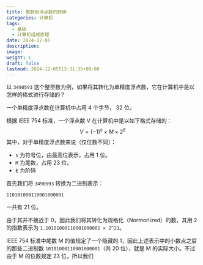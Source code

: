 ```yaml
---
title: 整数到浮点数的转换
categories: 计算机
tags:
  - 基础
  - 计算机组成原理
date: 2024-12-05
description: 
image: 
weight: 1
draft: false
lastmod: 2024-12-05T13:31:35+08:00
---
```

以 `3490593` 这个整型数为例，如果将其转化为单精度浮点数，它在计算机中是以怎样的格式进行存储的？

一个单精度浮点数在计算机中占用 4 个字节， 32 位。

根据 IEEE 754 标准，一个浮点数 V 在计算机中是以如下格式存储的：
$$V=(-1)^{s}\times M\times2^{E}$$
其中，对于单精度浮点数来说（仅位数不同）：
- `s` 为符号位，由最高位表示，占用 1 位。
- `M` 为尾数，占用 23 位。
- `E` 为阶码


首先我们将 `3490593` 转换为二进制表示：
```
110101000110001000001
```

一共有 21 位。

由于其并不接近于 0，因此我们将其转化为规格化（Normorlized）的数，其用 2 的指数表示为 `1.10101000110001000001 × 2^21`。

IEEE 754 标准中尾数 M 的值规定了一个隐藏的 1，因此上述表示中的小数点之后的那些二进制数 `10101000110001000001`（共 20 位），就是 M 的实际大小。不过由于 M 的位数规定 23 位，所以我们

